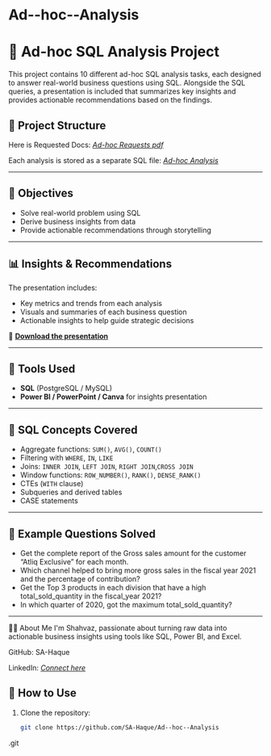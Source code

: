 # Ad--hoc--Analysis


# 🧠 Ad-hoc SQL Analysis Project

This project contains 10 different ad-hoc SQL analysis tasks, each designed to answer real-world business questions using SQL. Alongside the SQL queries, a presentation is included that summarizes key insights and provides actionable recommendations based on the findings.

## 📁 Project Structure
Here is Requested Docs: _[Ad-hoc Requests pdf](https://github.com/SA-Haque/Ad--hoc--Analysis/blob/main/%5B1%5D%20Ad-hoc-Requests.pdf)_ 


Each analysis is stored as a separate SQL file:  _[Ad-hoc Analysis](https://github.com/SA-Haque/Ad--hoc--Analysis/tree/main/%5B2%5D%20SQL%20Project%20Challenge%20Queries)_ 




---

## 🎯 Objectives

- Solve real-world problem using SQL
- Derive business insights from data
- Provide actionable recommendations through storytelling

---

## 📊 Insights & Recommendations

The presentation includes:
- Key metrics and trends from each analysis
- Visuals and summaries of each business question
- Actionable insights to help guide strategic decisions

📎 **[Download the presentation](https://github.com/SA-Haque/Ad--hoc--Analysis/blob/main/%5B3%5D%20Ad-hoc-Analysis%20_Presentation.pdf)**

---

## 🔧 Tools Used

- **SQL** (PostgreSQL / MySQL)
- **Power BI / PowerPoint / Canva** for insights presentation

---

## 📌 SQL Concepts Covered

- Aggregate functions: `SUM()`, `AVG()`, `COUNT()`
- Filtering with `WHERE`, `IN`, `LIKE`
- Joins: `INNER JOIN`, `LEFT JOIN`, `RIGHT JOIN`,`CROSS JOIN`
- Window functions: `ROW_NUMBER()`, `RANK()`, `DENSE_RANK()`
- CTEs (`WITH` clause)
- Subqueries and derived tables
- CASE statements

---

## 🧪 Example Questions Solved

- Get the complete report of the Gross sales amount for the customer “Atliq
Exclusive” for each month.
- Which channel helped to bring more gross sales in the fiscal year 2021
and the percentage of contribution? 
-  Get the Top 3 products in each division that have a high
total_sold_quantity in the fiscal_year 2021?
- In which quarter of 2020, got the maximum total_sold_quantity? 

---

🙋‍♀️ About Me
I'm Shahvaz, passionate about turning raw data into actionable business insights using tools like SQL, Power BI, and Excel.

GitHub: SA-Haque

LinkedIn: _[Connect here](https://www.linkedin.com/in/shahbaz-ali-haque/)_ 

## 🚀 How to Use

1. Clone the repository:
   ```bash
   git clone https://github.com/SA-Haque/Ad--hoc--Analysis
.git


